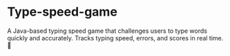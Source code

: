# Type-speed-game
A Java-based typing speed game that challenges users to type words quickly and accurately. Tracks typing speed, errors, and scores in real time. 🚀
